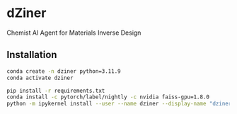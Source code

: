 # dZiner
Chemist AI Agent for Materials Inverse Design

## Installation

```bash
conda create -n dziner python=3.11.9
conda activate dziner

pip install -r requirements.txt
conda install -c pytorch/label/nightly -c nvidia faiss-gpu=1.8.0
python -m ipykernel install --user --name dziner --display-name "dziner"
```